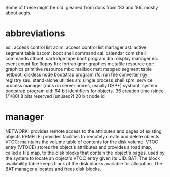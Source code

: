 Some of these might be old.  gleaned from docs from '83 and '86.  mostly about aegis.

abbreviations
====

acl: access control list
aclm: access control list manager
ast: active segment table
bscom: boot shell command
cal: calendar
com shell commands
ctboot: cartridge tape boot program
dm: display manager
ec: event count
flp: floppy
ftn: fortran
gmr: graphics metafile resource
gpr: graphics primitive resource
mbx: mailbox
mst: mapped segment table
netboot: diskless node bootstrap program
rfc: run file converter
rgy: registry
sau: stand-alone utilities
sh: single process shell
spm: service process manager (runs on server nodes, usually DSP*)
sysboot: system bootstrap program
uid: 64 bit identifiers for objects.
	36 creation time (since 1/1/80)
	8 bits reserved (unused?)
	20 bit node id

manager
====

NETWORK: provides remote access to the attributes and pages of existing objects
REMFILE: provides facilities to remotely create and delete objects
VTOC: maintains the volume table of contents for the disk volume.  VTOC entry (VTOCE) stores the object's attributes and provides a road map, called a file map, to the disk blocks that contain the object's pages.  used by the system to locate an object's VTOC entry given its UID.
BAT: The block availability table keeps track of the disk blocks available for allocation. The BAT manager allocates and frees disk blocks.  

